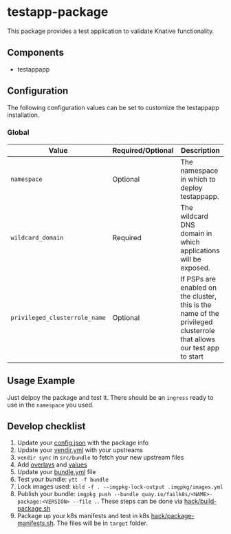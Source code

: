 # testapp-package

This package provides a test application to validate Knative functionality.

## Components

* testappapp

## Configuration

The following configuration values can be set to customize the testappapp installation.

### Global

| Value | Required/Optional | Description |
|-------|-------------------|-------------|
| `namespace` | Optional | The namespace in which to deploy testappapp. |
| `wildcard_domain` | Required | The wildcard DNS domain in which applications will be exposed.|
| `privileged_clusterrole_name` | Optional | If PSPs are enabled on the cluster, this is the name of the privileged clusterrole that allows our test app to start |


## Usage Example

Just delpoy the package and test it. There should be an `ingress` ready to use in the `namespace` you used. 

## Develop checklist

1. Update your [config.json](./config.json) with the package info
2. Update your [vendir.yml](./src/bundle/vendir.yml) with your upstreams
3. `vendir sync` in `src/bundle` to fetch your new upstream files
4. Add [overlays](./src/bundle/config/overlays/) and [values](./src/bundle/config/values.yaml)
5. Update your [bundle.yml](./src/bundle/.imgpkg/bundle.yml) file
6. Test your bundle: `ytt -f bundle`
7. Lock images used: `kbld -f . --imgpkg-lock-output .imgpkg/images.yml`
8. Publish your bundle: `imgpkg push --bundle quay.io/failk8s/<NAME>-package:<VERSION> --file .`. These steps can be done via [hack/build-package.sh](./hack/build-package.sh)
9. Package up your k8s manifests and test in k8s [hack/package-manifests.sh](./hack/package-manifests.sh). The files will be in `target` folder.